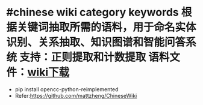 #chinese wiki category keywords
根据关键词抽取所需的语料，用于命名实体识别、关系抽取、知识图谱和智能问答系统
支持：正则提取和计数提取
语料文件：[wiki下载](https://dumps.wikimedia.org/zhwiki/)
=======================================================
* pip install opencc-python-reimplemented
* Refer:https://github.com/mattzheng/ChineseWiki

